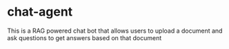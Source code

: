 # chat-agent
This is a RAG powered chat bot that allows users to upload a document and ask questions to get answers based on that document
